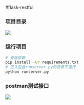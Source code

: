 #flask-restful

### 项目目录

<img src="http://qiniu.s001.xin/flaskapi/dir.png">

### 运行项目

```bash
# 安装依赖
pip install -Ur requirements.txt
# 进入包含runserver.py的目录下运行
python runserver.py
```

### postman测试接口

<img src="http://qiniu.s001.xin/flaskapi/postman.png">